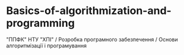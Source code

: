 # Basics-of-algorithmization-and-programming
"ППФК" НТУ "ХПІ" / Розробка програмного забезпечення / Основи алгоритмізації і програмування
